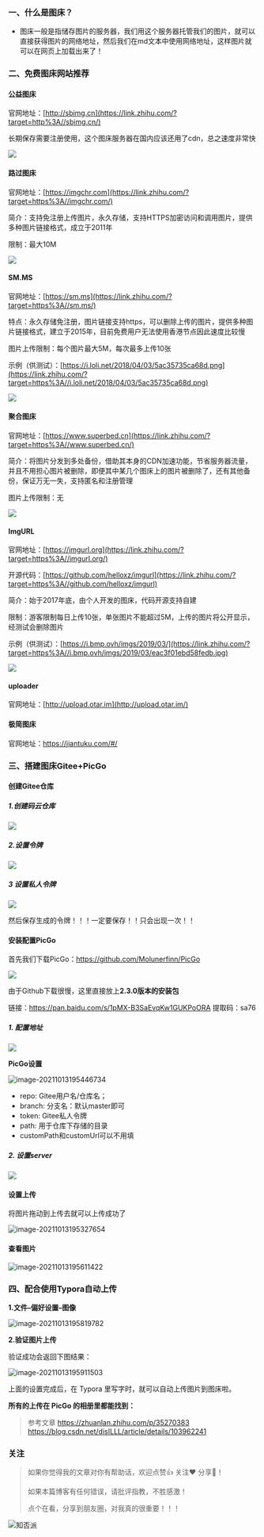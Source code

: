 ###  一、什么是图床？

- 图床一般是指储存图片的服务器，我们用这个服务器托管我们的图片，就可以直接获得图片的网络地址，然后我们在md文本中使用网络地址，这样图片就可以在网页上加载出来了！



### 二、免费图床网站推荐

#### 公益图床

官网地址：[http://sbimg.cn](https://link.zhihu.com/?target=http%3A//sbimg.cn/)

长期保存需要注册使用，这个图床服务器在国内应该还用了cdn，总之速度非常快

![](https://pic.downk.cc/item/5f5b4b17160a154a6777f508.png)




#### 路过图床

官网地址：[https://imgchr.com](https://link.zhihu.com/?target=https%3A//imgchr.com/) 

简介：支持免注册上传图片，永久存储，支持HTTPS加密访问和调用图片，提供多种图片链接格式，成立于2011年

限制：最大10M

![](https://pic.downk.cc/item/5f5b4b17160a154a6777f50f.png)

 

#### SM.MS

官网地址：[https://sm.ms](https://link.zhihu.com/?target=https%3A//sm.ms/)

特点：永久存储免注册，图片链接支持https，可以删除上传的图片，提供多种图片链接格式，建立于2015年，目前免费用户无法使用香港节点因此速度比较慢

图片上传限制：每个图片最大5M，每次最多上传10张

示例（供测试）：[https://i.loli.net/2018/04/03/5ac35735ca68d.png](https://link.zhihu.com/?target=https%3A//i.loli.net/2018/04/03/5ac35735ca68d.png)

![](https://pic.downk.cc/item/5f5b4b17160a154a6777f512.png)

#### 聚合图床

官网地址：[https://www.superbed.cn](https://link.zhihu.com/?target=https%3A//www.superbed.cn/)

简介：将图片分发到多处备份，借助其本身的CDN加速功能，节省服务器流量，并且不用担心图片被删除，即便其中某几个图床上的图片被删除了，还有其他备份，保证万无一失，支持匿名和注册管理

图片上传限制：无

![](https://pic.downk.cc/item/5f5b4b17160a154a6777f518.png)

#### ImgURL

官网地址：[https://imgurl.org](https://link.zhihu.com/?target=https%3A//imgurl.org/)

开源代码：[https://github.com/helloxz/imgurl](https://link.zhihu.com/?target=https%3A//github.com/helloxz/imgurl)

简介：始于2017年底，由个人开发的图床，代码开源支持自建

限制：游客限制每日上传10张，单张图片不能超过5M，上传的图片将公开显示，经测试会删除图片

示例（供测试）：[https://i.bmp.ovh/imgs/2019/03/](https://link.zhihu.com/?target=https%3A//i.bmp.ovh/imgs/2019/03/eac3f01ebd58fedb.jpg)

![](https://pic.downk.cc/item/5f5b4b17160a154a6777f51a.png)

#### uploader

官网地址：[http://upload.otar.im](http://upload.otar.im/) 

#### 极简图床   

官网地址：https://jiantuku.com/#/ 



### 三、搭建图床Gitee+PicGo



#### 创建Gitee仓库

##### 1.创建码云仓库

![](https://pic.downk.cc/item/5f5b4b28160a154a6778005b.png)

##### 2.设置令牌

![](https://pic.downk.cc/item/5f5b4b28160a154a6778005e.png)

##### 3 设置私人令牌

![](https://pic.downk.cc/item/5f5b4b28160a154a67780067.png)

然后保存生成的令牌！！！一定要保存！！只会出现一次！！ 

#### 安装配置PicGo

 首先我们下载PicGo：https://github.com/Molunerfinn/PicGo 

![](https://pic.downk.cc/item/5f5b4b28160a154a6778006b.png)

 由于Github下载很慢，这里直接放上**2.3.0版本的安装包** 

链接：https://pan.baidu.com/s/1pMX-B3SaEvqKw1GUKPoORA 
提取码：sa76

##### 1. 配置地址

![](https://pic.downk.cc/item/5f5b4b28160a154a6778006f.png)



**PicGo设置**

![image-20211013195446734](https://gitee.com/VincentBlog/image/raw/master/image/20211013195446.png)

- repo: Gitee用户名/仓库名；
- branch: 分支名：默认master即可
- token: Gitee私人令牌
- path: 用于仓库下存储的目录
- customPath和customUrl可以不用填

##### 2. 设置server

![](https://pic.downk.cc/item/5f5b4b34160a154a67780830.png)



#### 设置上传

将图片拖动到上传去就可以上传成功了

![image-20211013195327654](https://gitee.com/VincentBlog/image/raw/master/image/20211013195327.png)



#### 查看图片

![image-20211013195611422](https://gitee.com/VincentBlog/image/raw/master/image/20211013195611.png)

### 四、配合使用Typora自动上传

**1.文件–偏好设置–图像**

![image-20211013195819782](https://gitee.com/VincentBlog/image/raw/master/image/20211013195819.png)

**2.验证图片上传**

验证成功会返回下图结果：

![image-20211013195911503](https://gitee.com/VincentBlog/image/raw/master/image/20211013195911.png)



上面的设置完成后，在 Typora 里写字时，就可以自动上传图片到图床啦。

**所有的上传在 PicGo 的相册里都能找到：**


> 参考文章 
> https://zhuanlan.zhihu.com/p/35270383
> https://blog.csdn.net/disILLL/article/details/103962241


### 关注

>如果你觉得我的文章对你有帮助话，欢迎点赞👍 关注❤️ 分享👥！
>
>如果本篇博客有任何错误，请批评指教，不胜感激！
>
>点个在看，分享到朋友圈，对我真的很重要！！！


![知否派](https://whcoding.oss-cn-hangzhou.aliyuncs.com/img/20220530174025.jpg)